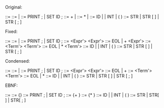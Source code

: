 Original:

<Program> ::= <StmtList>
<StmtList> ::= <Stmt> | <Stmt> <StmtList>
<Stmt> ::= PRINT <Expr> ; | SET ID <Expr> ;
<Expr> ::= <Expr> + <Term> | <Term>
<Term> ::= <Term> * <Primary> | <Primary>
<Primary> ::= ID | <String> | INT | ( <Expr> )
<String> ::= STR | STR [ <Expr> ] | STR [ <Expr> ; <Expr> ]

Fixed:

<Program> ::= <StmtList>
<StmtList> ::= <Stmt> | <Stmt> <StmtList>
<Stmt> ::= PRINT <Expr> ; | SET ID <Expr> ;
<Expr> ::= <Term> <Expr'>
<Expr'> ::= EOL | + <Term> <Expr'>
<Term> ::= <Primary> <Term'>
<Term'> ::= EOL | * <Primary> <Term'>
<Primary> ::= ID | <String> | INT | ( <Expr> )
<String> ::= STR | STR [ <Expr> ] | STR [ <Expr> ; <Expr> ]

Condensed:

<Program> ::= <StmtList>
<StmtList> ::= <Stmt> | <Stmt> <StmtList>
<Stmt> ::= PRINT <Expr> ; | SET ID <Expr> ;
<Expr> ::= <Term> <Expr'>
<Expr'> ::= EOL | + <Expr>
<Term> ::= <Primary> <Term'>
<Term'> ::= EOL | * <Term>
<Primary> ::= ID | <String> | INT | ( <Expr> )
<String> ::= STR | STR [ <Expr> ] | STR [ <Expr> ; <Expr> ]

EBNF:

<Program> ::= <StmtList>
<StmtList> ::= <Stmt> {<Stmt>}
<Stmt> ::= PRINT <Expr> ; | SET ID <Expr> ;
<Expr> ::= <Term> {+ <Term>}
<Term> ::= <Primary> {* <Primary>}
<Primary> ::= ID | <String> | INT | ( <Expr> )
<String> ::= STR | STR[ <Expr> ] | STR[ <Expr> ; <Expr> ]
